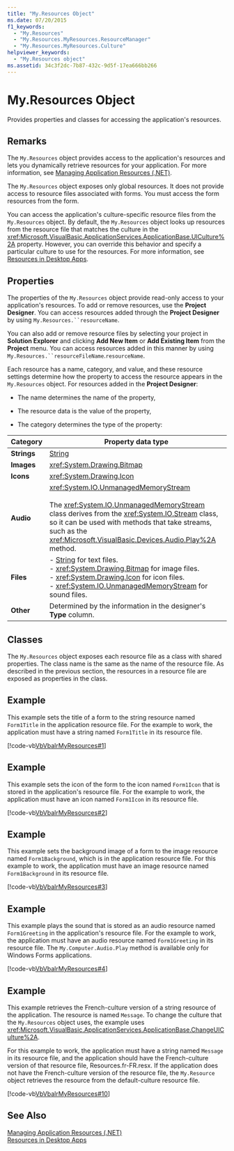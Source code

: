 ```yaml
---
title: "My.Resources Object"
ms.date: 07/20/2015
f1_keywords: 
  - "My.Resources"
  - "My.Resources.MyResources.ResourceManager"
  - "My.Resources.MyResources.Culture"
helpviewer_keywords: 
  - "My.Resources object"
ms.assetid: 34c3f2dc-7b87-432c-9d5f-17ea666bb266
---
```

# My.Resources Object
Provides properties and classes for accessing the application's resources.  

## Remarks  
 The `My.Resources` object provides access to the application's resources and lets you dynamically retrieve resources for your application. For more information, see [Managing Application Resources (.NET)](/visualstudio/ide/managing-application-resources-dotnet).  

 The `My.Resources` object exposes only global resources. It does not provide access to resource files associated with forms. You must access the form resources from the form.  

 You can access the application's culture-specific resource files from the `My.Resources` object. By default, the `My.Resources` object looks up resources from the resource file that matches the culture in the <xref:Microsoft.VisualBasic.ApplicationServices.ApplicationBase.UICulture%2A> property. However, you can override this behavior and specify a particular culture to use for the resources. For more information, see [Resources in Desktop Apps](../../../framework/resources/index.md).  

## Properties  
 The properties of the `My.Resources` object provide read-only access to your application's resources. To add or remove resources, use the **Project Designer**. You can access resources added through the **Project Designer** by using `My.Resources.``resourceName`.  

 You can also add or remove resource files by selecting your project in **Solution Explorer** and clicking **Add New Item** or **Add Existing Item** from the **Project** menu. You can access resources added in this manner by using `My.Resources.``resourceFileName`.`resourceName`.  

 Each resource has a name, category, and value, and these resource settings determine how the property to access the resource appears in the `My.Resources` object. For resources added in the **Project Designer**:  

- The name determines the name of the property,  

- The resource data is the value of the property,  

- The category determines the type of the property:  


|Category|Property data type|  
|---|---|  
|**Strings**|[String](../../../visual-basic/language-reference/data-types/string-data-type.md)|  
|**Images**|<xref:System.Drawing.Bitmap>|  
|**Icons**|<xref:System.Drawing.Icon>|  
|**Audio**|<xref:System.IO.UnmanagedMemoryStream><br /><br /> The <xref:System.IO.UnmanagedMemoryStream> class derives from the <xref:System.IO.Stream> class, so it can be used with methods that take streams, such as the <xref:Microsoft.VisualBasic.Devices.Audio.Play%2A> method.|  
|**Files**|-   [String](../../../visual-basic/language-reference/data-types/string-data-type.md) for text files.<br />-   <xref:System.Drawing.Bitmap> for image files.<br />-   <xref:System.Drawing.Icon> for icon files.<br />-   <xref:System.IO.UnmanagedMemoryStream> for sound files.|  
|**Other**|Determined by the information in the designer's **Type** column.|  

## Classes  
 The `My.Resources` object exposes each resource file as a class with shared properties. The class name is the same as the name of the resource file. As described in the previous section, the resources in a resource file are exposed as properties in the class.  

## Example  
 This example sets the title of a form to the string resource named `Form1Title` in the application resource file. For the example to work, the application must have a string named `Form1Title` in its resource file.  

 [!code-vb[VbVbalrMyResources#1](../../../visual-basic/developing-apps/programming/app-settings/codesnippet/VisualBasic/my-resources-object_1.vb)]  

## Example  
 This example sets the icon of the form to the icon named `Form1Icon` that is stored in the application's resource file. For the example to work, the application must have an icon named `Form1Icon` in its resource file.  

 [!code-vb[VbVbalrMyResources#2](../../../visual-basic/developing-apps/programming/app-settings/codesnippet/VisualBasic/my-resources-object_2.vb)]  

## Example  
 This example sets the background image of a form to the image resource named `Form1Background`, which is in the application resource file. For this example to work, the application must have an image resource named `Form1Background` in its resource file.  

 [!code-vb[VbVbalrMyResources#3](../../../visual-basic/developing-apps/programming/app-settings/codesnippet/VisualBasic/my-resources-object_3.vb)]  

## Example  
 This example plays the sound that is stored as an audio resource named `Form1Greeting` in the application's resource file. For the example to work, the application must have an audio resource named `Form1Greeting` in its resource file. The `My.Computer.Audio.Play` method is available only for Windows Forms applications.  

 [!code-vb[VbVbalrMyResources#4](../../../visual-basic/developing-apps/programming/app-settings/codesnippet/VisualBasic/my-resources-object_4.vb)]  

## Example  
 This example retrieves the French-culture version of a  string resource of the application. The resource is named `Message`. To change the culture that the `My.Resources` object uses, the example uses <xref:Microsoft.VisualBasic.ApplicationServices.ApplicationBase.ChangeUICulture%2A>.  

 For this example to work, the application must have a string named `Message` in its resource file, and the application should have the French-culture version of that resource file, Resources.fr-FR.resx. If the application does not have the French-culture version of the resource file, the `My.Resource` object retrieves the resource from the default-culture resource file.  

 [!code-vb[VbVbalrMyResources#10](../../../visual-basic/developing-apps/programming/app-settings/codesnippet/VisualBasic/my-resources-object_5.vb)]  

## See Also  
 [Managing Application Resources (.NET)](/visualstudio/ide/managing-application-resources-dotnet)  
 [Resources in Desktop Apps](../../../framework/resources/index.md)  

